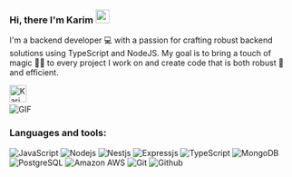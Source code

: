 ### Hi, there I'm Karim <img src="https://github.com/TheDudeThatCode/TheDudeThatCode/blob/master/Assets/Hi.gif" width="24px">
I'm a backend developer 💻 with a passion for crafting robust backend solutions using TypeScript and NodeJS. My goal is to bring a touch of magic 🧙‍♂️ to every project I work on and create code that is both robust 💪 and efficient.

<a href="https://www.linkedin.com/in/karim-alaraby">
  <img align="left" alt="Karim Alaraby" width="30px" src="https://img.icons8.com/fluent/48/000000/linkedin.png" />
</a>

<br><br>
  <img align="center" alt="GIF" src="https://media.giphy.com/media/836HiJc7pgzy8iNXCn/giphy.gif" />
<br>

### Languages and tools:

![JavaScript](https://img.shields.io/badge/-JavaScript-232F3E?style=square&logo=javascript)
![Nodejs](https://img.shields.io/badge/-Nodejs-232F3E?style=square&logo=Node.js)
![Nestjs](https://img.shields.io/badge/-nestjs-232F3E?style=square&logo=nestjs)
![Expressjs](https://img.shields.io/badge/-Express.js-787878?style=square&logo=Express)
![TypeScript](https://img.shields.io/badge/-TypeScript-007ACC?style=square&logo=typescript&logoColor=white)
![MongoDB](https://img.shields.io/badge/-MongoDB-13aa52?style=square&logo=mongodb&logoColor=white)
![PostgreSQL](https://img.shields.io/badge/-PostgreSQL-007ACC?style=square&logo=postgresql&logoColor=white)
![Amazon AWS](https://img.shields.io/badge/Amazon%20AWS-232F3E?style=square&logo=amazon-aws)
![Git](http://img.shields.io/badge/-Git-F1502F?style=square&logo=git&logoColor=white)
![Github](http://img.shields.io/badge/-Github-000000?style=square&logo=github)

